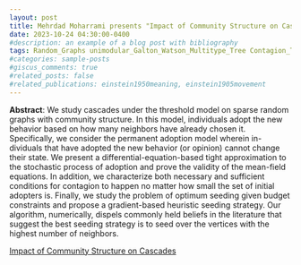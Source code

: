 ```yaml
---
layout: post
title: Mehrdad Moharrami presents "Impact of Community Structure on Cascades"
date: 2023-10-24 04:30:00-0400
#description: an example of a blog post with bibliography
tags: Random_Graphs unimodular_Galton_Watson_Multitype_Tree Contagion_Threshold Threshold_Model Differential_Equation_Approximation
#categories: sample-posts
#giscus_comments: true
#related_posts: false
#related_publications: einstein1950meaning, einstein1905movement
---
```


**Abstract**: We study cascades under the threshold model on sparse random graphs with community structure. In this model, individuals adopt the new behavior based on how many neighbors have already chosen it. Specifically, we consider the permanent adoption model wherein in- dividuals that have adopted the new behavior (or opinion) cannot change their state. We present a differential-equation-based tight approximation to the stochastic process of adoption and prove the validity of the mean-field equations. In addition, we characterize both necessary and sufficient conditions for contagion to happen no matter how small the set of initial adopters is. Finally, we study the problem of optimum seeding given budget constraints and propose a gradient-based heuristic seeding strategy. Our algorithm, numerically, dispels commonly held beliefs in the literature that suggest the best seeding strategy is to seed over the vertices with the highest number of neighbors.

[Impact of Community Structure on Cascades](https://arxiv.org/abs/1606.00858)